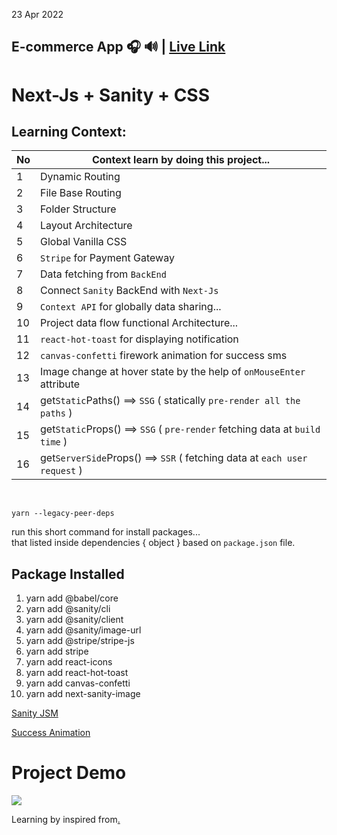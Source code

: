 23 Apr 2022

## E-commerce App 🎧 🔊 | [Live Link](https://next-e-com.vercel.app)

# Next-Js + Sanity + CSS

## Learning Context:
|No| Context learn by doing this project...                             | 
|--|--------------------------------------------------------------------|
| 1| Dynamic Routing                                                    | 
| 2| File Base Routing                                                  | 
| 3| Folder Structure                                                   | 
| 4| Layout Architecture                                                | 
| 5| Global Vanilla CSS                                                 | 
| 6| `Stripe` for Payment Gateway                                       | 
| 7| Data fetching from `BackEnd`                                       | 
| 8| Connect `Sanity` BackEnd with `Next-Js`                            | 
| 9| `Context API` for globally data sharing...                         | 
|10| Project data flow functional Architecture...                       | 
|11| `react-hot-toast` for displaying notification                      | 
|12| `canvas-confetti` firework animation for success sms               | 
|13| Image change at hover state by the help of `onMouseEnter` attribute| 
|14| get`Static`Paths() ==> `SSG` ( statically `pre-render all the paths` )     | 
|15| get`Static`Props() ==> `SSG` ( `pre-render` fetching data at `build time` )| 
|16| get`ServerSide`Props() ==> `SSR` ( fetching data at `each user request` )  |


<br/>

```
yarn --legacy-peer-deps 
```
run this short command for install packages... <br/>
that listed inside dependencies { object } based on `package.json` file.


## Package Installed
1. yarn add @babel/core
2. yarn add @sanity/cli
3. yarn add @sanity/client
4. yarn add @sanity/image-url
5. yarn add @stripe/stripe-js 
6. yarn add stripe
7. yarn add react-icons
8. yarn add react-hot-toast
9. yarn add canvas-confetti
10. yarn add next-sanity-image

[Sanity JSM](https://www.sanity.io/javascriptmastery2022)

[Success Animation](https://www.kirilv.com/canvas-confetti)

# Project Demo 
<img src='https://i.ibb.co/THnD3Dx/next-js.png' />

Learning by inspired from[.](https://youtu.be/4mOkFXyxfsU)
